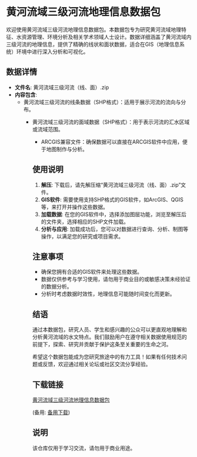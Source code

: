 # 黄河流域三级河流地理信息数据包

欢迎使用黄河流域三级河流地理信息数据包。本数据包专为研究黄河流域地理特征、水资源管理、环境分析及相关学术领域人士设计。数据详细涵盖了黄河流域内三级河流的地理信息，提供了精确的线状和面状数据，适合在GIS（地理信息系统）环境中进行深入分析和可视化。

## 数据详情

- **文件名**: 黄河流域三级河流（线、面）.zip
- **内容包含**:
  - 黄河流域三级河流的线条数据（SHP格式）：适用于展示河流的流向与分布。
    - 黄河流域三级河流的面域数据（SHP格式）：用于表示河流的汇水区域或流域范围。
      - ARCGIS兼容文件：确保数据可以直接在ARCGIS软件中应用，便于地图制作与分析。

      ## 使用说明

      1. **解压**: 下载后，请先解压缩“黄河流域三级河流（线、面）.zip”文件。
      2. **GIS软件**: 需要使用支持SHP格式的GIS软件，如ArcGIS、QGIS等，来打开并操作这些数据。
      3. **加载数据**: 在您的GIS软件中，选择添加图层功能，浏览至解压后的文件夹，选择相应的SHP文件加载。
      4. **分析与应用**: 加载成功后，您可以对数据进行查询、分析、制图等操作，以满足您的研究或项目需求。

      ## 注意事项
      - 确保您拥有合适的GIS软件来处理这些数据。
      - 数据仅供参考与学习使用，请勿用于商业目的或敏感决策未经验证的数据分析。
      - 分析时考虑数据时效性，地理信息可能随时间变化而更新。

      ## 结语
      通过本数据包，研究人员、学生和感兴趣的公众可以更直观地理解和分析黄河流域的水文特点。我们鼓励用户在遵守相关数据使用规范的前提下，探索、研究并贡献于保护这条至关重要的生命之河。

      希望这个数据包能成为您研究旅途中的有力工具！如果有任何技术问题或反馈，欢迎通过相关论坛或社区交流分享经验。

      ## 下载链接
      [黄河流域三级河流地理信息数据包](https://pan.quark.cn/s/d71f7a3853cb) 

      (备用: [备用下载](https://pan.baidu.com/s/1q58fplDsiYBUYUSfgSS9Qw?pwd=1234))

      ## 说明

      该仓库仅用于学习交流，请勿用于商业用途。
